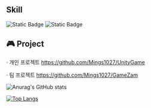 ## Skill
![Static Badge](https://img.shields.io/badge/Language-C%23-brightgreen)
![Static Badge](https://img.shields.io/badge/Tool-Unity-white)

## 🎮 Project

‧ 개인 프로젝트 https://github.com/Mings1027/UnityGame

‧ 팀 프로젝트 https://github.com/Mings1027/GameZam

![Anurag's GitHub stats](https://github-readme-stats.vercel.app/api?username=Mings1027&show_icons=true&theme=github_dark)

<!-- [![Readme Card](https://github-readme-stats.vercel.app/api/pin/?username=Mings1027&repo=UnityGame)](https://github.com/Mings1027) -->

[![Top Langs](https://github-readme-stats.vercel.app/api/top-langs/?username=Mings1027&layout=compact)](https://github.com/Mings1027)

